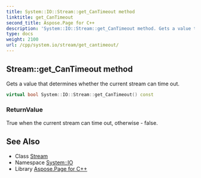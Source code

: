 ```yaml
---
title: System::IO::Stream::get_CanTimeout method
linktitle: get_CanTimeout
second_title: Aspose.Page for C++
description: 'System::IO::Stream::get_CanTimeout method. Gets a value that determines whether the current stream can time out in C++.'
type: docs
weight: 2100
url: /cpp/system.io/stream/get_cantimeout/
---
```

## Stream::get_CanTimeout method


Gets a value that determines whether the current stream can time out.

```cpp
virtual bool System::IO::Stream::get_CanTimeout() const
```


### ReturnValue

True when the current stream can time out, otherwise - false.

## See Also

* Class [Stream](../)
* Namespace [System::IO](../../)
* Library [Aspose.Page for C++](../../../)
